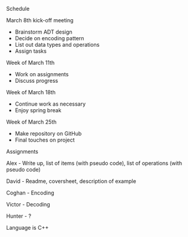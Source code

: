 Schedule

March 8th kick-off meeting
  - Brainstorm ADT design
  - Decide on encoding pattern
  - List out data types and operations
  - Assign tasks

Week of March 11th
  - Work on assignments
  - Discuss progress

Week of March 18th
  - Continue work as necessary
  - Enjoy spring break

Week of March 25th
  - Make repository on GitHub
  - Final touches on project



Assignments

Alex - Write up, list of items (with pseudo code), list of operations (with pseudo code)

David - Readme, coversheet, description of example

Coghan - Encoding

Victor - Decoding

Hunter - ?


Language is C++



